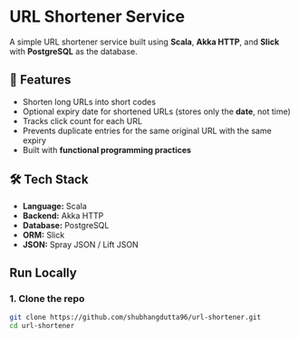 # URL Shortener Service

A simple URL shortener service built using **Scala**, **Akka HTTP**, and **Slick** with **PostgreSQL** as the database.

## 🚀 Features

- Shorten long URLs into short codes
- Optional expiry date for shortened URLs (stores only the **date**, not time)
- Tracks click count for each URL
- Prevents duplicate entries for the same original URL with the same expiry
- Built with **functional programming practices**

## 🛠 Tech Stack

- **Language:** Scala  
- **Backend:** Akka HTTP  
- **Database:** PostgreSQL  
- **ORM:** Slick  
- **JSON:** Spray JSON / Lift JSON

## Run Locally

### 1. Clone the repo

```bash
git clone https://github.com/shubhangdutta96/url-shortener.git
cd url-shortener
